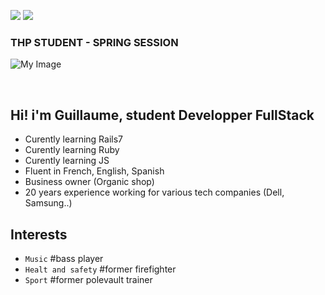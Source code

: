  
  <a href="https://forthebadge.com"><img src="https://forthebadge.com/images/badges/no-ragrets.svg"></a>
<a href="https://forthebadge.com"><img src="https://forthebadge.com/images/badges/powered-by-electricity.svg"></a>


   ### THP STUDENT - SPRING SESSION

![My Image](https://i.ibb.co/jLKHtnb/my-image.jpg)


<br>

## Hi! i'm Guillaume, student Developper FullStack 

* Curently learning Rails7
* Curently learning Ruby
* Curently learning JS
* Fluent in French, English, Spanish
* Business owner (Organic shop)
* 20 years experience working for various tech companies (Dell, Samsung..)

## Interests

* `Music` #bass player
* `Healt and safety` #former firefighter
* `Sport` #former polevault trainer
